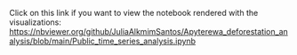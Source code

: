 Click on this link if you want to view the notebook rendered with the visualizations: https://nbviewer.org/github/JuliaAlkmimSantos/Apyterewa_deforestation_analysis/blob/main/Public_time_series_analysis.ipynb
